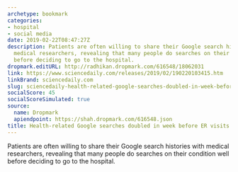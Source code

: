 ```yaml
---
archetype: bookmark
categories:
- hospital
- social media
date: 2019-02-22T08:47:27Z
description: Patients are often willing to share their Google search histories with
  medical researchers, revealing that many people do searches on their condition well
  before deciding to go to the hospital.
dropmark.editURL: http://radhikan.dropmark.com/616548/18062031
link: https://www.sciencedaily.com/releases/2019/02/190220103415.htm
linkBrand: sciencedaily.com
slug: sciencedaily-health-related-google-searches-doubled-in-week-before-er-visits-sciencedaily
socialScore: 45
socialScoreSimulated: true
source:
  name: Dropmark
  apiendpoint: https://shah.dropmark.com/616548.json
title: Health-related Google searches doubled in week before ER visits -- ScienceDaily
---
```

Patients are often willing to share their Google search histories with medical researchers, revealing that many people do searches on their condition well before deciding to go to the hospital.